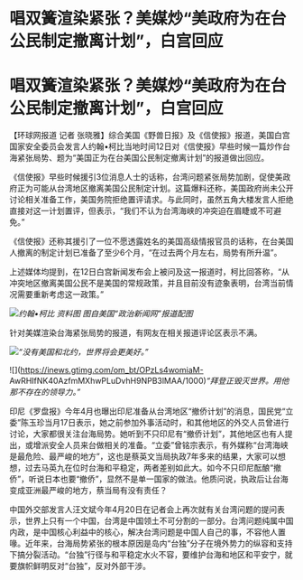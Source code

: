 # 唱双簧渲染紧张？美媒炒“美政府为在台公民制定撤离计划”，白宫回应

# 唱双簧渲染紧张？美媒炒“美政府为在台公民制定撤离计划”，白宫回应

【环球网报道 记者
张晓雅】综合美国《野兽日报》及《信使报》报道，美国白宫国家安全委员会发言人约翰•柯比当地时间12日对《信使报》早些时候一篇炒作台海紧张局势、题为“美国正为在台美国公民制定撤离计划”的报道做出回应。

《信使报》早些时候援引3位消息人士的话称，台湾问题紧张局势加剧，促使美政府正为可能从台湾地区撤离美国公民制定计划。这篇爆料还称，美国政府尚未公开讨论相关准备工作，美国务院拒绝置评请求。与此同时，虽然五角大楼发言人拒绝直接对这一计划置评，但表示，“我们不认为台湾海峡的冲突迫在眉睫或不可避免。”

《信使报》还称其援引了一位不愿透露姓名的美国高级情报官员的话称，在台美国人撤离的制定计划已准备了至少6个月，“在过去两个月左右，局势有所升温”。

上述媒体均提到，在12日白宫新闻发布会上被问及这一报道时，柯比回答称，“从冲突地区撤离美国公民不是美国的常规政策，并且目前没有迹象表明，台湾当前情况需要重新考虑这一政策。”

![](https://inews.gtimg.com/om_bt/OBvayQx5mRHk5SHKJik5a4xBY1x7lwpYwd4zsQpY_kPwoAA/1000)_约翰•柯比
资料图 图自美国“政治新闻网”报道配图_

针对美媒渲染台海紧张局势的报道，有网友在相关报道评论区表示不满。

![](https://inews.gtimg.com/om_bt/OaO4jWWeBVjcxkbSDfOs3vm7mLU5FoewIde7T7vmdjjA8AA/1000)_“没有美国和北约，世界将会更美好。”_

![](https://inews.gtimg.com/om_bt/OPzLs4womiaM-
AwRHIfNK40AzfmMXhwPLuDvhH9NPB3lMAA/1000)_“拜登正毁灭世界。用他那不存在的领导力。”_

印尼《罗盘报》今年4月也曝出印尼准备从台湾地区“撤侨计划”的消息，国民党“立委”陈玉珍当月17日表示，她之前参加外事活动时，和其他地区的外交人员曾进行讨论，大家都很关注台海局势。她听到不只印尼有“撤侨计划”，其他地区也有人提出，或增派安全人员来台做相关的准备。“立委”曾铭宗表示，有外媒称“台湾海峡是最危险、最严峻的地方”，这也是蔡英文当局执政7年多来的结果，大家可以想想，过去马英九在位时台海和平稳定，两者差别如此大。如今不只印尼酝酿“撤侨”，听说日本也要“撤侨”，显然不是单一国家的做法。他质问说，执政后让台海变成亚洲最严峻的地方，蔡当局有没有责任？

中国外交部发言人汪文斌今年4月20日在记者会上再次就有关台湾问题的提问表示，世界上只有一个中国，台湾是中国领土不可分割的一部分。台湾问题纯属中国内政，是中国核心利益中的核心，解决台湾问题是中国人自己的事，不容他人置喙。近年来，台海局势紧张的根本原因是岛内“台独”分子在境外势力的纵容和支持下搞分裂活动。“台独”行径与和平稳定水火不容，要维护台海和地区和平安宁，就要旗帜鲜明反对“台独”，反对外部干涉。

